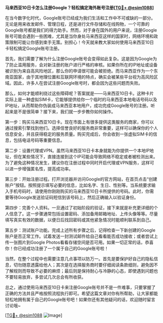 **马来西亚10日卡怎么注册Google？轻松搞定海外账号注册[[TG💪+ @esim1088](https://t.me/s/esim1088)]**

在当今数字化时代，Google账号已经成为我们生活和工作中不可或缺的一部分。无论是用来收发邮件、管理日程，还是进行文件存储和在线购物，一个可靠的Google账号都是我们的得力助手。然而，对于身在国外的用户来说，注册Google账号可能会遇到一些困难，尤其是当你身处马来西亚这样的国家时，网络环境和政策限制可能让你感到束手无策。别担心！今天就来教大家如何使用马来西亚10日卡轻松搞定Google账号注册。

首先，我们需要了解为什么注册Google账号会变得如此复杂。这是因为Google为了防止滥用服务，会对新注册的账户进行严格的审核。如果你所在的IP地址或设备被识别为来自高风险地区，那么你的申请很可能会被拒绝。而马来西亚作为一个东南亚国家，由于其地理位置和互联网环境的特点，确实会被某些平台视为高风险区域。因此，许多人在尝试注册Google账号时，都会因为这些问题而失败。

那么，如何才能顺利绕过这些障碍呢？答案就是——马来西亚10日卡。这种卡片实际上是一种虚拟SIM卡，它能够提供给你一个临时的马来西亚本地电话号码以及IP地址，从而帮助你伪装成马来西亚本地用户，成功完成Google账号的注册。听起来是不是很简单？接下来，我们就一步步教你如何操作。

第一步：购买马来西亚10日卡。现在市面上有很多提供这类服务的商家，你可以通过搜索引擎找到他们。选择信誉良好的服务商非常重要，这样可以确保你的个人信息安全，并且获得稳定的服务质量。购买完成后，你会收到一张虚拟SIM卡的信息，包括电话号码等重要信息。

第二步：设置代理或VPN。虽然马来西亚10日卡本身就能为你提供一个本地IP地址，但在某些情况下，直接连接到这个IP可能会导致网络不稳定或者被检测出来。为了避免这种情况发生，建议你在注册过程中同时开启代理或VPN服务，这样可以进一步增强匿名性，提高成功率。

第三步：开始注册过程。打开浏览器并访问Google的官方网站，在首页点击“创建账户”按钮。按照提示填写必要的信息，比如名字、生日、性别等。当系统要求输入手机号码时，请使用你刚刚购买的马来西亚10日卡所提供的号码。此时，你需要等待Google发送验证码短信到该号码上，然后正确输入以验证身份。

第四步：完善个人资料。一旦通过了初始阶段的验证，接下来就是补充更详细的个人信息了。这一步骤通常包括设置密码、添加备用邮箱地址、上传头像等等。尽量填写真实有效的数据，以便日后找回密码或其他紧急情况时能顺利联系到自己。

第五步：测试账户功能。完成上述所有步骤之后，记得检查一下新创建的Google账户是否正常工作。试着发送一封测试邮件给自己看看能否成功接收；或者尝试上传一张图片到Google Photos看看存储空间是否可用。如果一切正常的话，恭喜你！你已经成功注册了一个属于自己的Google账号啦！

当然，在整个过程中也需要注意几点事项以防万一。首先是要保护好自己的隐私信息，切勿随意透露给他人；其次是在选择服务商时要仔细阅读条款细则，避免因不了解规则而导致不必要的麻烦；最后则是保持耐心与冷静的心态，即使遇到问题也不要轻易放弃，多尝试几次总会有所收获。

总之，通过使用马来西亚10日卡来注册Google账号并不是一件难事，只要掌握了正确的方法并且严格按照流程执行即可。希望这篇文章对你有所帮助，让大家都能轻松地拥有属于自己的Google账号吧！如果你还有其他疑问的话，欢迎随时留言讨论哦~

[[TG💪+ @esim1088](https://t.me/s/esim1088) ![Image](https://i.postimg.cc/4NQfJmqS/Snipaste-2025-05-13-00-14-12.png)]